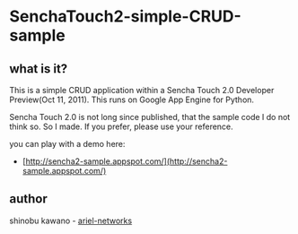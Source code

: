 SenchaTouch2-simple-CRUD-sample
========

what is it?
----------
This is a simple CRUD application within a Sencha Touch 2.0 Developer Preview(Oct 11, 2011).
This runs on Google App Engine for Python.

Sencha Touch 2.0 is not long since published, that the sample code I do not think so.
So I made. If you prefer, please use your reference.

you can play with a demo here:
- [http://sencha2-sample.appspot.com/](http://sencha2-sample.appspot.com/)

author
------
shinobu kawano - [ariel-networks](http://dev.ariel-networks.com/wp/)

